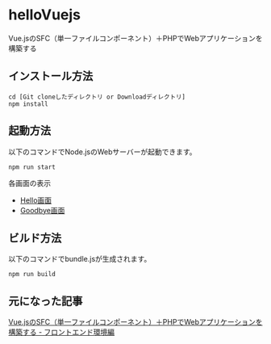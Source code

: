 # helloVuejs
Vue.jsのSFC（単一ファイルコンポーネント）＋PHPでWebアプリケーションを構築する

## インストール方法

    cd [Git cloneしたディレクトリ or Downloadディレクトリ]
    npm install

## 起動方法

以下のコマンドでNode.jsのWebサーバーが起動できます。

    npm run start

各画面の表示

- [Hello画面](http://localhost:8080/hello-vuejs/index.html?componentPath=/Func/Hello/Front/View/Hello)
- [Goodbye画面](http://localhost:8080/hello-vuejs/index.html?componentPath=/Func/Goodbye/Front/View/Goodbye)

## ビルド方法

以下のコマンドでbundle.jsが生成されます。

    npm run build

## 元になった記事
[Vue.jsのSFC（単一ファイルコンポーネント）＋PHPでWebアプリケーションを構築する - フロントエンド環境編](https://qiita.com/ison12/items/b336766bd6ca01cd62a3)